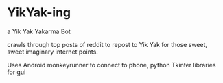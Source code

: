 YikYak-ing
========
a Yik Yak Yakarma Bot

crawls through top posts of reddit to repost to Yik Yak for those sweet, sweet imaginary internet points.

Uses Android monkeyrunner to connect to phone, python Tkinter libraries for gui
